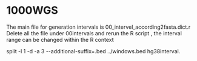 # 1000WGS
The main file for generation intervals is 00_intervel_according2fasta.dict.r
Delete all the file under 00intervals and rerun the R script , the interval range can be changed within the R context

split -l 1 -d -a 3  --additional-suffix=.bed ../windows.bed hg38interval.

